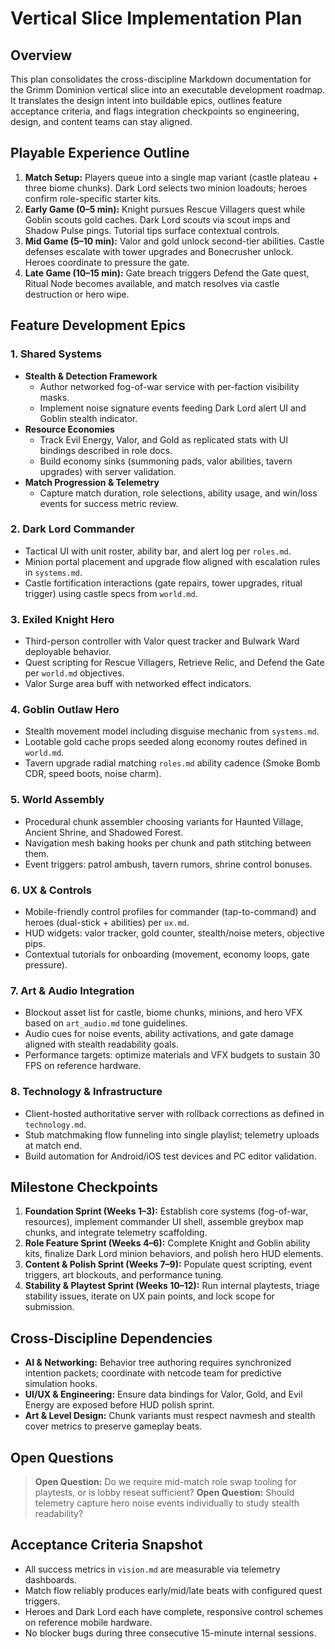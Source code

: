 # Vertical Slice Implementation Plan

## Overview
This plan consolidates the cross-discipline Markdown documentation for the Grimm Dominion vertical slice into an executable
development roadmap. It translates the design intent into buildable epics, outlines feature acceptance criteria, and flags
integration checkpoints so engineering, design, and content teams can stay aligned.

## Playable Experience Outline
1. **Match Setup:** Players queue into a single map variant (castle plateau + three biome chunks). Dark Lord selects two minion
   loadouts; heroes confirm role-specific starter kits.
2. **Early Game (0–5 min):** Knight pursues Rescue Villagers quest while Goblin scouts gold caches. Dark Lord scouts via scout
   imps and Shadow Pulse pings. Tutorial tips surface contextual controls.
3. **Mid Game (5–10 min):** Valor and gold unlock second-tier abilities. Castle defenses escalate with tower upgrades and
   Bonecrusher unlock. Heroes coordinate to pressure the gate.
4. **Late Game (10–15 min):** Gate breach triggers Defend the Gate quest, Ritual Node becomes available, and match resolves via
   castle destruction or hero wipe.

## Feature Development Epics
### 1. Shared Systems
- **Stealth & Detection Framework**
  - Author networked fog-of-war service with per-faction visibility masks.
  - Implement noise signature events feeding Dark Lord alert UI and Goblin stealth indicator.
- **Resource Economies**
  - Track Evil Energy, Valor, and Gold as replicated stats with UI bindings described in role docs.
  - Build economy sinks (summoning pads, valor abilities, tavern upgrades) with server validation.
- **Match Progression & Telemetry**
  - Capture match duration, role selections, ability usage, and win/loss events for success metric review.

### 2. Dark Lord Commander
- Tactical UI with unit roster, ability bar, and alert log per `roles.md`.
- Minion portal placement and upgrade flow aligned with escalation rules in `systems.md`.
- Castle fortification interactions (gate repairs, tower upgrades, ritual trigger) using castle specs from `world.md`.

### 3. Exiled Knight Hero
- Third-person controller with Valor quest tracker and Bulwark Ward deployable behavior.
- Quest scripting for Rescue Villagers, Retrieve Relic, and Defend the Gate per `world.md` objectives.
- Valor Surge area buff with networked effect indicators.

### 4. Goblin Outlaw Hero
- Stealth movement model including disguise mechanic from `systems.md`.
- Lootable gold cache props seeded along economy routes defined in `world.md`.
- Tavern upgrade radial matching `roles.md` ability cadence (Smoke Bomb CDR, speed boots, noise charm).

### 5. World Assembly
- Procedural chunk assembler choosing variants for Haunted Village, Ancient Shrine, and Shadowed Forest.
- Navigation mesh baking hooks per chunk and path stitching between them.
- Event triggers: patrol ambush, tavern rumors, shrine control bonuses.

### 6. UX & Controls
- Mobile-friendly control profiles for commander (tap-to-command) and heroes (dual-stick + abilities) per `ux.md`.
- HUD widgets: valor tracker, gold counter, stealth/noise meters, objective pips.
- Contextual tutorials for onboarding (movement, economy loops, gate pressure).

### 7. Art & Audio Integration
- Blockout asset list for castle, biome chunks, minions, and hero VFX based on `art_audio.md` tone guidelines.
- Audio cues for noise events, ability activations, and gate damage aligned with stealth readability goals.
- Performance targets: optimize materials and VFX budgets to sustain 30 FPS on reference hardware.

### 8. Technology & Infrastructure
- Client-hosted authoritative server with rollback corrections as defined in `technology.md`.
- Stub matchmaking flow funneling into single playlist; telemetry uploads at match end.
- Build automation for Android/iOS test devices and PC editor validation.

## Milestone Checkpoints
1. **Foundation Sprint (Weeks 1–3):** Establish core systems (fog-of-war, resources), implement commander UI shell, assemble
   greybox map chunks, and integrate telemetry scaffolding.
2. **Role Feature Sprint (Weeks 4–6):** Complete Knight and Goblin ability kits, finalize Dark Lord minion behaviors, and polish
   hero HUD elements.
3. **Content & Polish Sprint (Weeks 7–9):** Populate quest scripting, event triggers, art blockouts, and performance tuning.
4. **Stability & Playtest Sprint (Weeks 10–12):** Run internal playtests, triage stability issues, iterate on UX pain points, and
   lock scope for submission.

## Cross-Discipline Dependencies
- **AI & Networking:** Behavior tree authoring requires synchronized intention packets; coordinate with netcode team for
  predictive simulation hooks.
- **UI/UX & Engineering:** Ensure data bindings for Valor, Gold, and Evil Energy are exposed before HUD polish sprint.
- **Art & Level Design:** Chunk variants must respect navmesh and stealth cover metrics to preserve gameplay beats.

## Open Questions
> **Open Question:** Do we require mid-match role swap tooling for playtests, or is lobby reseat sufficient?
> **Open Question:** Should telemetry capture hero noise events individually to study stealth readability?

## Acceptance Criteria Snapshot
- All success metrics in `vision.md` are measurable via telemetry dashboards.
- Match flow reliably produces early/mid/late beats with configured quest triggers.
- Heroes and Dark Lord each have complete, responsive control schemes on reference mobile hardware.
- No blocker bugs during three consecutive 15-minute internal sessions.
